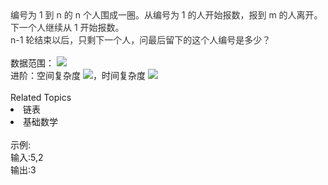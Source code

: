 <div>  <span style="color: rgb(51,51,51);"><span>编号为 1 </span><span>到 n </span><span>的 n</span><span> 个人围成一圈。从编号为 1</span><span> 的人开始报数，报到 m</span><span> 的人离开。</span></span>  </div> <div>  <span style="color: rgb(51,51,51);"><span>下一个人继续从 1</span><span> 开始报数。</span></span>  </div> <div>  <span style="color: rgb(51,51,51);"><span>n-1 轮结束以后，只剩下一个人，问最后留下的这个人编号是多少？</span></span>  </div> <div>  <span style="color: rgb(51,51,51);"><span><br> </span></span> </div> <div>  数据范围： <img src="https://www.nowcoder.com/equation?tex=1%20%5Cle%20n%20%2C%20m%20%5Cle%2010000"> </div> <div>  进阶：空间复杂度 <img src="https://www.nowcoder.com/equation?tex=O(1)">，时间复杂度 <img src="https://www.nowcoder.com/equation?tex=O(n)"> </div> <div> </div> <span></span><div><br></div><div><div>Related Topics</div><div><li>链表</li><li>基础数学</li></div></div><br>示例:<br>输入:5,2     <br>输出:3    <br>